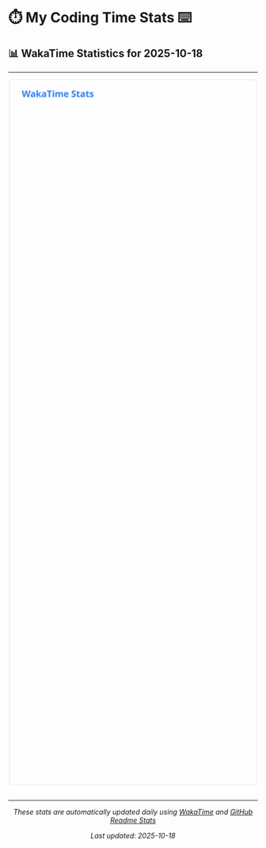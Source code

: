 # ⏱️ My Coding Time Stats ⌨️

## 📊 WakaTime Statistics for 2025-10-18

---

<div align="center">

<img src="./images/wakatime-stats-2025-10-18.svg" alt="WakaTime Stats" width="500">

</div>

---

<div align="center">

*These stats are automatically updated daily using [WakaTime](https://wakatime.com) and [GitHub Readme Stats](https://github.com/anuraghazra/github-readme-stats)*

*Last updated: 2025-10-18*
</div>
